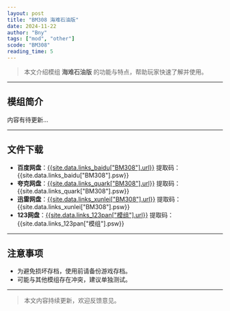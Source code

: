 ```yaml
---
layout: post
title: "BM308 海难石油版"
date: 2024-11-22
author: "Bny"
tags: ["mod", "other"]
scode: "BM308"
reading_time: 5
---
```


> 本文介绍模组 **海难石油版** 的功能与特点，帮助玩家快速了解并使用。

---

## 模组简介

内容有待更新...

---

## 文件下载
- **百度网盘**：[{{site.data.links_baidu["BM308"].url}}]({{site.data.links_baidu["BM308"].url}}) 提取码：{{site.data.links_baidu["BM308"].psw}}
- **夸克网盘**：[{{site.data.links_quark["BM308"].url}}]({{site.data.links_quark["BM308"].url}}) 提取码：{{site.data.links_quark["BM308"].psw}}
- **迅雷网盘**：[{{site.data.links_xunlei["BM308"].url}}]({{site.data.links_xunlei["BM308"].url}}) 提取码：{{site.data.links_xunlei["BM308"].psw}}
- **123网盘**：[{{site.data.links_123pan["模组"].url}}]({{site.data.links_123pan["模组"].url}}) 提取码：{{site.data.links_123pan["模组"].psw}}

---

## 注意事项
- 为避免损坏存档，使用前请备份游戏存档。
- 可能与其他模组存在冲突，建议单独测试。

---

> 本文内容持续更新，欢迎反馈意见。

